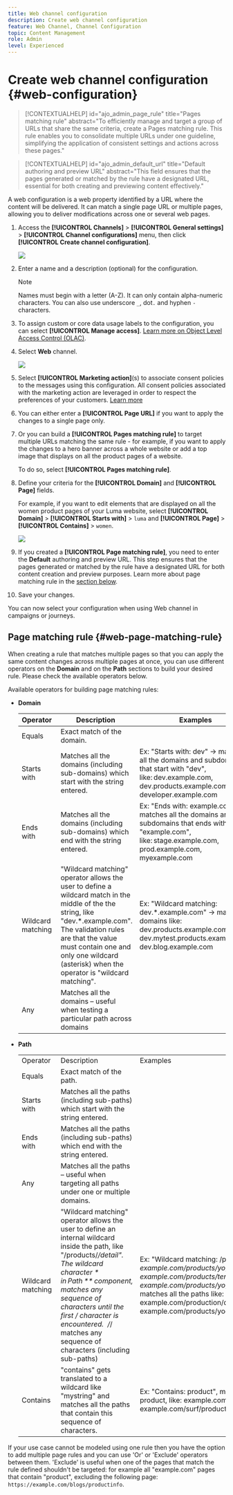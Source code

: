 ```yaml
---
title: Web channel configuration
description: Create web channel configuration
feature: Web Channel, Channel Configuration
topic: Content Management
role: Admin
level: Experienced
---
```

# Create web channel configuration {#web-configuration}

>[!CONTEXTUALHELP]
>id="ajo_admin_page_rule"
>title="Pages matching rule"
>abstract="To efficiently manage and target a group of URLs that share the same criteria, create a Pages matching rule. This rule enables you to consolidate multiple URLs under one guideline, simplifying the application of consistent settings and actions across these pages."

>[!CONTEXTUALHELP]
>id="ajo_admin_default_url"
>title="Default authoring and preview URL"
>abstract="This field ensures that the pages generated or matched by the rule have a designated URL, essential for both creating and previewing content effectively."

A web configuration is a web property identified by a URL where the content will be delivered. It can match a single page URL or multiple pages, allowing you to deliver modifications across one or several web pages.

1. Access the **[!UICONTROL Channels]** > **[!UICONTROL General settings]** > **[!UICONTROL Channel configurations]** menu, then click **[!UICONTROL Create channel configuration]**.

    ![](assets/web_config_1.png)

1. Enter a name and a description (optional) for the configuration.

    >[!NOTE]
    >
    > Names must begin with a letter (A-Z). It can only contain alpha-numeric characters. You can also use underscore `_`, dot`.` and hyphen `-` characters.

1. To assign custom or core data usage labels to the configuration, you can select **[!UICONTROL Manage access]**. [Learn more on Object Level Access Control (OLAC)](../administration/object-based-access.md).

1. Select **Web** channel.

    ![](assets/web_config_2.png)

1. Select **[!UICONTROL Marketing action]**(s) to associate consent policies to the messages using this configuration. All consent policies associated with the marketing action are leveraged in order to respect the preferences of your customers. [Learn more](../action/consent.md#surface-marketing-actions)

1. You can either enter a **[!UICONTROL Page URL]** if you want to apply the changes to a single page only.
    
1. Or you can build a **[!UICONTROL Pages matching rule]** to target multiple URLs matching the same rule - for example, if you want to apply the changes to a hero banner across a whole website or add a top image that displays on all the product pages of a website.

    To do so, select **[!UICONTROL Pages matching rule]**.

1. Define your criteria for the **[!UICONTROL Domain]** and **[!UICONTROL Page]** fields.

    For example, if you want to edit elements that are displayed on all the women product pages of your Luma website, select **[!UICONTROL Domain]** > **[!UICONTROL Starts with]** > `luma` and **[!UICONTROL Page]** > **[!UICONTROL Contains]** > `women`.

    ![](assets/web_config_3.png)

1. If you created a **[!UICONTROL Page matching rule]**, you need to enter the **Default** authoring and preview URL. This step ensures that the pages generated or matched by the rule have a designated URL for both content creation and preview purposes. Learn more about page matching rule in the [section below](#web-page-matching-rule).

1. Save your changes.

You can now select your configuration when using Web channel in campaigns or journeys.

## Page matching rule {#web-page-matching-rule}

When creating a rule that matches multiple pages so that you can apply the same content changes across multiple pages at once, you can use different operators on the **Domain** and on the **Path** sections to build your desired rule. Please check the available operators below.

Available operators for building page matching rules:

* **Domain**

    | Operator  | Description  | Examples   | 
    |---|---|---|
    | Equals  | Exact match of the domain.  | 
    | Starts with  | Matches all the domains (including sub-domains) which start with the string entered.  | Ex: "Starts with: dev" -> matches all the domains and subdomains that start with "dev", like: dev.example.com, dev.products.example.com, developer.example.com   | 
    | Ends with  | Matches all the domains (including sub-domains) which end with the string entered.  | Ex: "Ends with: example.com" -> matches all the domains and subdomains that ends with "example.com", like: stage.example.com, prod.example.com, myexample.com   |  
    | Wildcard matching  | "Wildcard matching" operator allows the user to define a wildcard match in the middle of the the string, like "dev.*.example.com". The validation rules are that the value must contain one and only one wildcard (asterisk) when the operator is "wildcard matching".  | Ex: "Wildcard matching: dev.*.example.com" -> matches domains like: dev.products.example.com, dev.mytest.products.example.com, dev.blog.example.com   | 
    | Any  | Matches all the domains – useful when testing a particular path across domains  |


* **Path**

    | | | |
    |-|-|-|
    |Operator |Description |Examples |
    |Equals |Exact match of the path. |  |
    |Starts with |Matches all the paths (including sub-paths) which start with the string entered. |  |
    |Ends with |Matches all the paths (including sub-paths) which end with the string entered. |  |
    |Any |Matches all the paths – useful when targeting all paths under one or multiple domains. |  |
    |Wildcard matching |"Wildcard matching" operator allows the user to define an internal wildcard inside the path, like "/products/*/detail".  The wildcard character * in Path ** component, matches any sequence of characters until the first / character is encountered.  /*/ matches any sequence of characters (including sub-paths) |Ex: "Wildcard matching: /products/*/detail", matches all the paths like:  example.com/products/yoga/detail  example.com/products/surf/detail  example.com/products/tennis/detail  example.com/products/yoga/pants/detail   Ex: "Matches: /prod*/detail, matches all the paths like:  example.com/products/detail  example.com/production/detail   does not match paths like:  example.com/products/yoga/detail |
    |Contains |"contains" gets translated to a wildcard like "mystring" and matches all the paths that contain this sequence of characters. |Ex: "Contains: product", matches all the paths that contain the string product, like: example.com/products, example.com/yoga/perfproduct, example.com/surf/productdescription, example.com/home/product/page |


If your use case cannot be modeled using one rule then you have the option to add multiple page rules and you can use 'Or' or 'Exclude' operators between them. 'Exclude' is useful when one of the pages that match the rule defined shouldn't be targeted: for example all "example.com" pages that contain "product", excluding the following page: `https://example.com/blogs/productinfo`. 